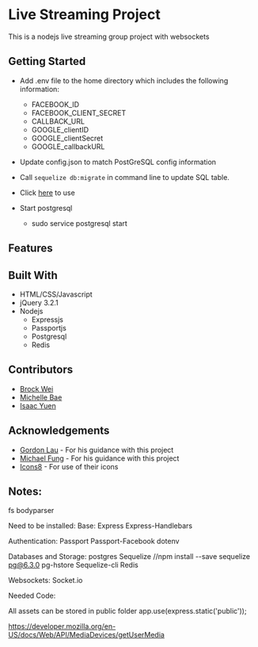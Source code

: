 # Live Streaming Project
This is a nodejs live streaming group project with websockets

## Getting Started
 - Add .env file to the home directory which includes the following information:
    - FACEBOOK_ID
    - FACEBOOK_CLIENT_SECRET
    - CALLBACK_URL
    - GOOGLE_clientID
    - GOOGLE_clientSecret
    - GOOGLE_callbackURL
 - Update config.json to match PostGreSQL config information
 - Call `sequelize db:migrate` in command line to update SQL table.

 - Click [here](URL) to use     
 - Start postgresql
    - sudo service postgresql start

## Features


## Built With
 - HTML/CSS/Javascript
 - jQuery 3.2.1
 - Nodejs
    - Expressjs
    - Passportjs
    - Postgresql
    - Redis

## Contributors
 - [Brock Wei](https://brockwei.github.io) 
 - [Michelle Bae](https://github.com/michelleb01)
 - [Isaac Yuen](https://github.com/Isaacwhyuenac)

## Acknowledgements
 - [Gordon Lau](https://github.com/gordonlau) - For his guidance with this project
 - [Michael Fung](https://github.com/MICFTK) - For his guidance with this project
 - [Icons8](https://icons8.com/) - For use of their icons


## Notes:
fs
bodyparser


Need to be installed:
Base:
Express
Express-Handlebars

Authentication:
Passport
Passport-Facebook
dotenv

Databases and Storage:
postgres
Sequelize //npm install --save sequelize pg@6.3.0 pg-hstore
Sequelize-cli
Redis

Websockets:
Socket.io

Needed Code:

All assets can be stored in public folder
app.use(express.static('public'));

https://developer.mozilla.org/en-US/docs/Web/API/MediaDevices/getUserMedia